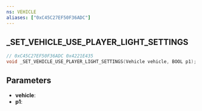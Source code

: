 ```yaml
---
ns: VEHICLE
aliases: ["0xC45C27EF50F36ADC"]
---
```

## _SET_VEHICLE_USE_PLAYER_LIGHT_SETTINGS

```c
// 0xC45C27EF50F36ADC 0x4221E435
void _SET_VEHICLE_USE_PLAYER_LIGHT_SETTINGS(Vehicle vehicle, BOOL p1);
```

## Parameters
* **vehicle**: 
* **p1**: 

